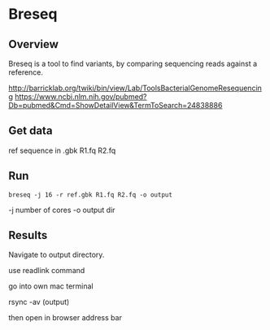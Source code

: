 # Breseq

## Overview

Breseq is a tool to find variants, by comparing sequencing reads against a reference.

http://barricklab.org/twiki/bin/view/Lab/ToolsBacterialGenomeResequencing
https://www.ncbi.nlm.nih.gov/pubmed?Db=pubmed&Cmd=ShowDetailView&TermToSearch=24838886

## Get data

ref sequence in .gbk
R1.fq
R2.fq


## Run

```
breseq -j 16 -r ref.gbk R1.fq R2.fq -o output
```


-j number of cores
-o output dir


## Results

Navigate to output directory.

use readlink command

go into own mac terminal

rsync -av (output)

then open in browser address bar
